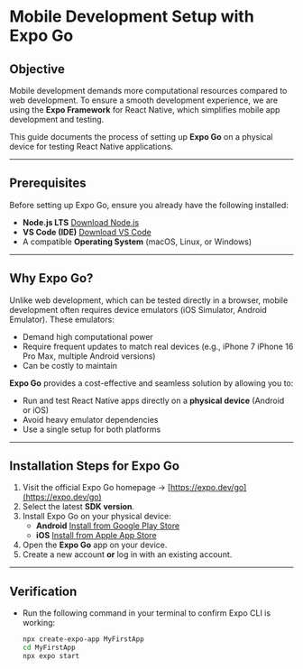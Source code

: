 # Mobile Development Setup with Expo Go

## Objective

Mobile development demands more computational resources compared to web development. To ensure a smooth development experience, we are using the **Expo Framework** for React Native, which simplifies mobile app development and testing.  

This guide documents the process of setting up **Expo Go** on a physical device for testing React Native applications.

---

## Prerequisites

Before setting up Expo Go, ensure you already have the following installed:
- **Node.js LTS** [Download Node.js](https://nodejs.org/)
- **VS Code (IDE)** [Download VS Code](https://code.visualstudio.com/)
- A compatible **Operating System** (macOS, Linux, or Windows)

---

## Why Expo Go?

Unlike web development, which can be tested directly in a browser, mobile development often requires device emulators (iOS Simulator, Android Emulator). These emulators:
- Demand high computational power  
- Require frequent updates to match real devices (e.g., iPhone 7 iPhone 16 Pro Max, multiple Android versions)  
- Can be costly to maintain  

**Expo Go** provides a cost-effective and seamless solution by allowing you to:
- Run and test React Native apps directly on a **physical device** (Android or iOS)  
- Avoid heavy emulator dependencies  
- Use a single setup for both platforms  

---

## Installation Steps for Expo Go

1. Visit the official Expo Go homepage → [https://expo.dev/go](https://expo.dev/go)  
2. Select the latest **SDK version**.  
3. Install Expo Go on your physical device:  
   - **Android** [Install from Google Play Store](https://play.google.com/store/apps/details?id=host.exp.exponent)  
   - **iOS** [Install from Apple App Store](https://apps.apple.com/app/expo-go/id982107779)  
4. Open the **Expo Go** app on your device.  
5. Create a new account **or** log in with an existing account.  

---

## Verification

- Run the following command in your terminal to confirm Expo CLI is working:  
  ```bash
  npx create-expo-app MyFirstApp
  cd MyFirstApp
  npx expo start
